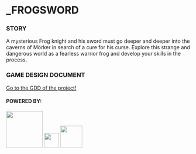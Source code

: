 # _FROGSWORD

### STORY
A mysterious Frog knight and his sword must go deeper and deeper into the caverns of Mörker in search of a cure for his curse. Explore this strange and dangerous world as a fearless warrior frog and develop your skills in the process.

### GAME DESIGN DOCUMENT
[Go to the GDD of the project!](https://app.nuclino.com/Baw-Game-Studio/FROGSWORD/Game-Design-Document-37fcaee2-2b21-4206-99aa-a57c575bdf79)

#### POWERED BY:

<img src="https://upload.wikimedia.org/wikipedia/commons/thumb/c/c4/Unity_2021.svg/1200px-Unity_2021.svg.png" width="100" /> <img src="https://growiz.com.br/wp-content/uploads/2020/08/kisspng-c-programming-language-logo-microsoft-visual-stud-atlas-portfolio-5b899192d7c600.1628571115357423548838.png" width="40" />
<img src="https://logowik.com/content/uploads/images/jetbrains-rider7249.jpg" width="60" />
